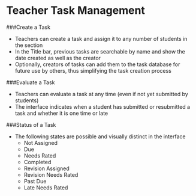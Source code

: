 # Teacher Task Management
###Create a Task
- Teachers can create a task and assign it to any number of students in the section
- In the Title bar, previous tasks are searchable by name and show the date created as well as the creator
- Optionally, creators of tasks can add them to the task database for future use by others, thus simplifying the task creation process

###Evaluate a Task
- Teachers can evaluate a task at any time (even if not yet submitted by students)
- The interface indicates when a student has submitted or resubmitted a task and whether it is one time or late

###Status of a Task
- The following states are possible and visually distinct in the interface
  - Not Assigned
  - Due
  - Needs Rated
  - Completed
  - Revision Assigned
  - Revision Needs Rated
  - Past Due
  - Late Needs Rated

